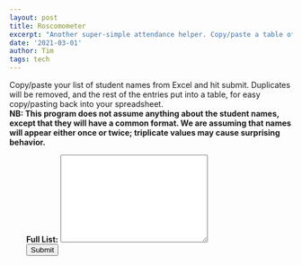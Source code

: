 ```yaml
---
layout: post
title: Roscomometer
excerpt: "Another super-simple attendance helper. Copy/paste a table of values, and any duplicates will be removed."
date: '2021-03-01'
author: Tim
tags: tech
---
```


Copy/paste your list of student names from Excel and hit submit. Duplicates will be removed, and the rest of the entries put into a table, for easy copy/pasting back into your spreadsheet. 
<br>
<b>NB: This program does not assume anything about the student names, except that they will have a common format. We are assuming that names will appear either once or twice; triplicate values may cause surprising behavior.</b>

<div style="margin-left: 30px">
<b>Full List:</b> <textarea id="input" rows="10" cols="30" accept-charset="UTF-8" ></textarea>
<br />
<button type="button" onclick="run()">Submit</button>
	
<p id="output"></p>
	
<script> 
	function run() 
	{				
		var inputs = document.getElementById("input").value.split("\n");
		
		var output = formatCells(removeDuplicates(inputs));			
						
		document.getElementById("output").innerHTML = output;
	}
	
	function removeDuplicates(inputs) 
	{
		var result = [];		
		for(var n=0; n < inputs.length; n++) 
		{		
			var index = result.indexOf(inputs[n])
			if(index < 0)
			{
				result.push(inputs[n]);
			} else 
			{
				result.splice(index, 1);
			}
		}
		
		return result;
	}
			
	function formatCells(items) 
	{
		var str = "<table>";
		for(var n=0; n < items.length; n++) {
			str += "<tr><td>" + items[n] + "</td></tr>";
		}
				
		return str + "</table>";
	}
</script>

